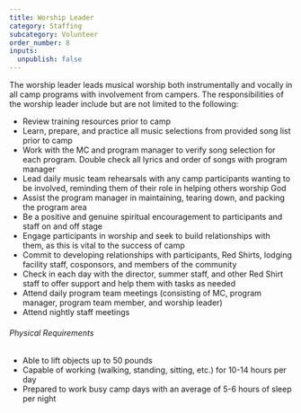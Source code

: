 ```yaml
---
title: Worship Leader
category: Staffing
subcategory: Volunteer
order_number: 8
inputs:
  unpublish: false
---
```


The worship leader leads musical worship both instrumentally and vocally in all camp programs with involvement from campers. The responsibilities of the worship leader include but are not limited to the following:

<div><div><ul><li>Review training resources prior to camp</li><li>Learn, prepare, and practice all music selections from provided song list prior to camp</li><li>Work with the MC and program manager to verify song selection for each program. Double check all lyrics and order of songs with program manager</li><li>Lead daily music team rehearsals with any camp participants wanting to be involved, reminding them of their role in helping others worship God</li><li>Assist the program manager in maintaining, tearing down, and packing the program area</li><li>Be a positive and genuine spiritual encouragement to participants and staff on and off stage</li><li>Engage participants in worship and seek to build relationships with them, as this is vital to the success of camp</li><li>Commit to developing relationships with participants, Red Shirts, lodging facility staff, cosponsors, and members of the community</li><li>Check in each day with the director, summer staff, and other Red Shirt staff to offer support and help them with tasks as needed</li><li>Attend daily program team meetings (consisting of MC, program manager, program team member, and worship leader)</li><li>Attend nightly staff meetings</li></ul></div><div><h6>Physical Requirements</h6><ul><li>Able to lift objects up to 50 pounds</li><li>Capable of working (walking, standing, sitting, etc.) for 10-14 hours per day</li><li>Prepared to work busy camp days with an average of 5-6 hours of sleep per night</li></ul></div></div>
